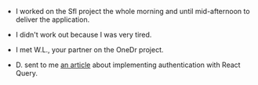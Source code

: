 - I worked on the Sfl project the whole morning and until mid-afternoon to deliver the application.

- I didn't work out because I was very tired.

- I met W.L., your partner on the OneDr project.

- D. sent to me [an article](https://egreb.net/blog/react-auth-with-react-query-and-axios/) about implementing authentication with React Query.
